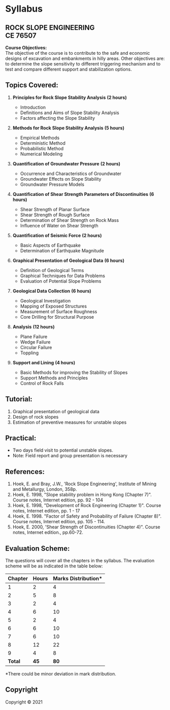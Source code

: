 # Syllabus

## **ROCK SLOPE ENGINEERING<br>CE 76507**

**Course Objectives:** <br>
The objective of the course is to contribute to the safe and economic designs of excavation and embankments in hilly areas. Other objectives are: to determine the slope sensitivity to different triggering mechanism and to test and compare different support and stabilization options.

## Topics Covered:

1. **Principles for Rock Slope Stability Analysis** **(2 hours)** 
   * Introduction
   * Definitions and Aims of Slope Stability Analysis
   * Factors affecting the Slope Stability

2. **Methods for Rock Slope Stability Analysis** **(5 hours)**
   * Empirical Methods
   * Deterministic Method
   * Probabilistic Method
   * Numerical Modeling

3. **Quantification of Groundwater Pressure** **(2 hours)**
   * Occurrence and Characteristics of Groundwater
   * Groundwater Effects on Slope Stability
   * Groundwater Pressure Models

4. **Quantification of Shear Strength Parameters of Discontinuities** **(6 hours)**
   * Shear Strength of Planar Surface
   * Shear Strength of Rough Surface
   * Determination of Shear Strength on Rock Mass
   * Influence of Water on Shear Strength

5. **Quantification of Seismic Force** **(2 hours)**
   * Basic Aspects of Earthquake
   * Determination of Earthquake Magnitude

6. **Graphical Presentation of Geological Data** **(6 hours)**
   * Definition of Geological Terms
   * Graphical Techniques for Data Problems
   * Evaluation of Potential Slope Problems

7. **Geological Data Collection** **(6 hours)**
   * Geological Investigation
   * Mapping of Exposed Structures
   * Measurement of Surface Roughness
   * Core Drilling for Structural Purpose

8. **Analysis** **(12 hours)**
   * Plane Failure
   * Wedge Failure
   * Circular Failure
   * Toppling

9. **Support and Lining** **(4 hours)**
   * Basic Methods for improving the Stability of Slopes
   * Support Methods and Principles
   * Control of Rock Falls

## Tutorial:

1. Graphical presentation of geological data
2. Design of rock slopes
3. Estimation of preventive measures for unstable slopes

## Practical:

* Two days field visit to potential unstable slopes. 
* Note: Field report and group presentation is necessary

## References:

1. Hoek, E. and Bray, J.W., 'Rock Slope Engineering', Institute of Mining and Metallurgy, London, 358p.
2. Hoek, E. 1998, "Slope stability problem in Hong Kong (Chapter 7)". Course notes, Internet edition, pp. 92 - 104
3. Hoek, E. 1998, "Development of Rock Engineering (Chapter 1)". Course notes, Internet edition, pp. 1 - 17
4. Hoek, E. 1998. "Factor of Safety and Probability of Failure (Chapter 8)". Course notes, Internet edition, pp. 105 - 114.
5. Hoek, E. 2000, 'Shear Strength of Discontinuities (Chapter 4)". Course notes, Internet edition., pp.60-72.

## Evaluation Scheme:

The questions will cover all the chapters in the syllabus. The evaluation scheme will be as indicated in the table below:

| Chapter | Hours | Marks Distribution* |
|---|---|---|
| 1 | 2 | 4 |
| 2 | 5 | 8 |
| 3 | 2 | 4 |
| 4 | 6 | 10 |
| 5 | 2 | 4 |
| 6 | 6 | 10 |
| 7 | 6 | 10 |
| 8 | 12 | 22 |
| 9 | 4 | 8 |
| **Total** | **45** | **80** |

*There could be minor deviation in mark distribution.

## Copyright

Copyright © 2021